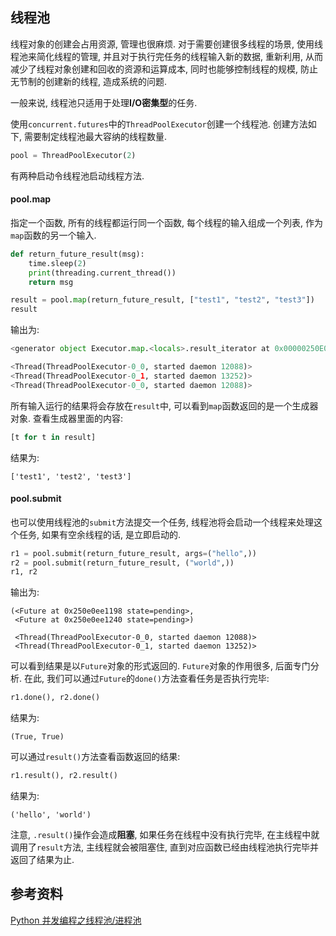 ## 线程池

线程对象的创建会占用资源, 管理也很麻烦. 对于需要创建很多线程的场景, 使用线程池来简化线程的管理, 并且对于执行完任务的线程输入新的数据, 重新利用, 从而减少了线程对象创建和回收的资源和运算成本, 同时也能够控制线程的规模, 防止无节制的创建新的线程, 造成系统的问题.

一般来说, 线程池只适用于处理**I/O密集型**的任务.

使用`concurrent.futures`中的`ThreadPoolExecutor`创建一个线程池. 创建方法如下, 需要制定线程池最大容纳的线程数量.

```python
pool = ThreadPoolExecutor(2)
```

有两种启动令线程池启动线程方法.

#### pool.map

指定一个函数, 所有的线程都运行同一个函数, 每个线程的输入组成一个列表, 作为`map`函数的另一个输入.

```python
def return_future_result(msg):
    time.sleep(2)
    print(threading.current_thread())
    return msg

result = pool.map(return_future_result, ["test1", "test2", "test3"])
result
```

输出为:

```python
<generator object Executor.map.<locals>.result_iterator at 0x00000250E0EB1E08>

<Thread(ThreadPoolExecutor-0_0, started daemon 12088)>
<Thread(ThreadPoolExecutor-0_1, started daemon 13252)>
<Thread(ThreadPoolExecutor-0_0, started daemon 12088)>
```

所有输入运行的结果将会存放在`result`中, 可以看到`map`函数返回的是一个生成器对象. 查看生成器里面的内容:

```python
[t for t in result]
```

结果为:

```
['test1', 'test2', 'test3']
```

#### pool.submit

也可以使用线程池的`submit`方法提交一个任务, 线程池将会启动一个线程来处理这个任务, 如果有空余线程的话, 是立即启动的.

```python
r1 = pool.submit(return_future_result, args=("hello",))
r2 = pool.submit(return_future_result, ("world",))
r1, r2
```

输出为:

```
(<Future at 0x250e0ee1198 state=pending>,
 <Future at 0x250e0ee1240 state=pending>)
 
 <Thread(ThreadPoolExecutor-0_0, started daemon 12088)>
 <Thread(ThreadPoolExecutor-0_1, started daemon 13252)>
```

可以看到结果是以`Future`对象的形式返回的. `Future`对象的作用很多, 后面专门分析. 在此, 我们可以通过`Future`的`done()`方法查看任务是否执行完毕:

```python
r1.done(), r2.done()
```

结果为:

```
(True, True)
```

可以通过`result()`方法查看函数返回的结果:

```python
r1.result(), r2.result()
```

结果为:

```
('hello', 'world')
```

注意, `.result()`操作会造成**阻塞**, 如果任务在线程中没有执行完毕, 在主线程中就调用了`result`方法, 主线程就会被阻塞住, 直到对应函数已经由线程池执行完毕并返回了结果为止.

## 参考资料

[Python 并发编程之线程池/进程池](https://mp.weixin.qq.com/s?src=11&timestamp=1543408937&ver=1272&signature=yCXIOFQ9nmaxACknlQ95AJRK1FoAQ2K*NI7HwpqdG1gekldWdzzamS1*lxMgA624BOD1MMiuvjPwH94YncS4oRf3bSWZsaPjreAL-l5ot286YAp2z*MDkTMkDFK0vA5i&new=1)

